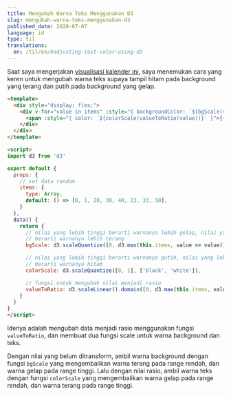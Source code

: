 ```yaml
---
title: Mengubah Warna Teks Menggunakan D3
slug: mengubah-warna-teks-menggunakan-d3
published_date: 2020-07-07
language: id
type: til
translations:
  en: /til/en/#adjusting-text-color-using-d3
---
```


Saat saya mengerjakan [visualisasi kalender ini](https://www.nusadata.org/coronavirus-calendar/), saya menemukan cara yang keren untuk mengubah warna teks supaya tampil hitam pada background yang terang dan putih pada background yang gelap.

``` html
<template>
  <div style="display: flex;">
    <div v-for="value in items" :style="{ backgroundColor: `${bgScale(value)}`, width: '30px', height: '30px', display: 'flex', alignItems: 'center', justifyContent: 'center' }">
      <span :style="{ color: `${colorScale(valueToRatio(value))}` }">{{ value }}</span>
    </div>
  </div>
</template>

<script>
import d3 from 'd3'

export default {
  props: {
    // set data random
    items: {
      type: Array,
      default: () => [0, 1, 20, 30, 40, 23, 33, 50],
    }
  },
  data() {
    return {
      // nilai yang lebih tinggi berarti warnanya lebih gelap, nilai yang lebih rendah
      // berarti warnanya lebih terang
      bgScale: d3.scaleQuantize([0, d3.max(this.items, value => value)], d3.schemeBlues[9]),

      // nilai yang lebih tinggi berarti warnanya putih, nilai yang lebih rendah
      // berarti warnanya hitam
      colorScale: d3.scaleQuantize([0, 1], ['black', 'white']),

      // fungsi untuk mengubah nilai menjadi rasio
      valueToRatio: d3.scaleLinear().domain([0, d3.max(this.items, value => value)]).range([0, 1])
    }
  }
}
</script>
```

Idenya adalah mengubah data menjadi rasio menggunakan fungsi `valueToRatio`, dan membuat dua fungsi scale untuk warna background dan teks.

Dengan nilai yang belum ditransform, ambil warna background dengan fungsi `bgScale` yang mengembalikan warna terang pada range rendah, dan warna gelap pada range tinggi. Lalu dengan nilai rasio, ambil warna teks dengan fungsi `colorScale` yang mengembalikan warna gelap pada range rendah, dan warna terang pada range tinggi.
